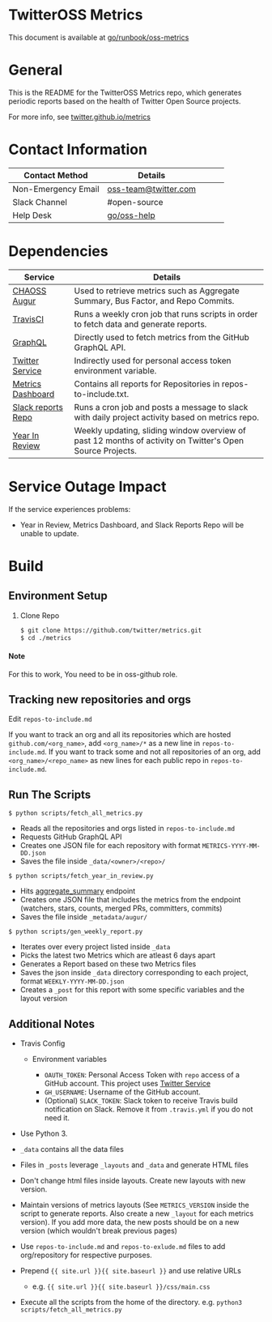 # TwitterOSS Metrics
This document is available at [go/runbook/oss-metrics](http://go/runbook/oss-metrics)
# General

This is the README for the TwitterOSS Metrics repo, which generates periodic reports based on the health of Twitter Open Source projects.  

For more info, see [twitter.github.io/metrics](https://twitter.github.io/metrics)

# Contact Information
| Contact Method      | Details              |   |   |   |
|---------------------|----------------------|---|---|---|
| Non-Emergency Email | oss-team@twitter.com |   |   |   |
| Slack Channel       | #open-source         |   |   |   |
| Help Desk           | [go/oss-help](http://go/oss-help)   |   |   |   |


# Dependencies
| Service            | Details                                                                                                  |
|--------------------|----------------------------------------------------------------------------------------------------------|
| [CHAOSS Augur](https://chaoss.community/)       | Used to retrieve metrics such as Aggregate Summary, Bus Factor, and Repo Commits.                         |
| [TravisCI](https://docs.travis-ci.com/user/cron-jobs/)           | Runs a weekly cron job that runs scripts in order to fetch data and generate reports.                     |
| [GraphQL](https://graphql.github.io/)           | Directly used to fetch metrics from the GitHub GraphQL API.                                               |
| [Twitter Service](https://github.com/twitter-service)    | Indirectly used for personal access token environment variable.                                           |
| [Metrics Dashboard](https://twitter.github.io/metrics/)  | Contains all reports for Repositories in repos-to-include.txt.                                            |
| [Slack reports Repo](https://github.com/twitter/chatops) | Runs a cron job and posts a message to slack with daily project activity based on metrics repo.           |
| [Year In Review](https://twitter.github.io/year-in-review)     | Weekly updating, sliding window overview of past 12 months of activity on Twitter's Open Source Projects. |


# Service Outage Impact 

If the service experiences problems:

* Year in Review, Metrics Dashboard, and Slack Reports Repo will be unable to update.


# Build
## Environment Setup
1. Clone Repo  
    ```bash
    $ git clone https://github.com/twitter/metrics.git  
    $ cd ./metrics
    ```
#### Note
For this to work, You need to be in oss-github role.

## Tracking new repositories and orgs

Edit `repos-to-include.md`

If you want to track an org and all its repositories which are hosted `github.com/<org_name>`,
add `<org_name>/*` as a new line in `repos-to-include.md`.
If you want to track some and not all repositories of an org, add `<org_name>/<repo_name>` as new lines for each public repo in `repos-to-include.md`.

## Run The Scripts

`$ python scripts/fetch_all_metrics.py`
   
  - Reads all the repositories and orgs listed in `repos-to-include.md`
  - Requests GitHub GraphQL API
  - Creates one JSON file for each repository with format `METRICS-YYYY-MM-DD.json`
  - Saves the file inside `_data/<owner>/<repo>/`

`$ python scripts/fetch_year_in_review.py`

  - Hits [aggregate_summary](http://apidocs.newtwitter.augurlabs.io/#api-Experimental-aggregate_summary_repo_group) endpoint
  - Creates one JSON file that includes the metrics from the endpoint (watchers, stars, counts, merged PRs, committers,           commits)
  - Saves the file inside `_metadata/augur/`
  
`$ python scripts/gen_weekly_report.py`
  
  - Iterates over every project listed inside `_data`
  - Picks the latest two Metrics which are atleast 6 days apart
  - Generates a Report based on these two Metrics files
  - Saves the json inside `_data` directory corresponding to each project, format `WEEKLY-YYYY-MM-DD.json`
  - Creates a `_post` for this report with some specific variables and the layout version


## Additional Notes
- Travis Config

  - Environment variables
    
    - `OAUTH_TOKEN`: Personal Access Token with `repo` access of a GitHub account. This project uses [Twitter Service](https://github.com/twitter-service)
    - `GH_USERNAME`: Username of the GitHub account.
    - (Optional) `SLACK_TOKEN`: Slack token to receive Travis build notification on Slack. Remove it from `.travis.yml` if you do not need it.  

- Use Python 3.
- `_data` contains all the data files
- Files in `_posts` leverage `_layouts` and `_data` and generate HTML files
- Don't change html files inside layouts. Create new layouts with new version.
- Maintain versions of metrics layouts (See `METRICS_VERSION` inside the script to generate reports. Also create a new `_layout` for each metrics version). If you add more data, the new posts should be on a new version (which wouldn't break previous pages)
- Use `repos-to-include.md` and `repos-to-exlude.md` files to add org/repository for respective purposes.
- Prepend `{{ site.url }}{{ site.baseurl }}` and use relative URLs
  - e.g. `{{ site.url }}{{ site.baseurl }}/css/main.css`
- Execute all the scripts from the home of the directory. e.g. `python3 scripts/fetch_all_metrics.py`
